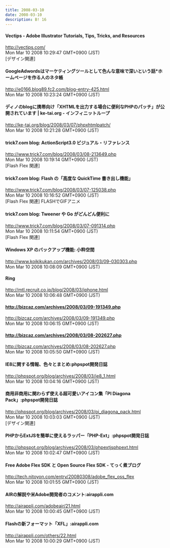 ```yaml
---
title: 2008-03-10
date: 2008-03-10
description: B! 16
---
```


#### Vectips - Adobe Illustrator Tutorials, Tips, Tricks, and Resources
http://vectips.com/<br>
Mon Mar 10 2008 10:29:47 GMT+0900 (JST)<br>
[デザイン関連]


#### GoogleAdwordsはマーケティングツールとして色んな意味で深いという話*ホームページを作る人のネタ帳
http://e0166.blog89.fc2.com/blog-entry-425.html<br>
Mon Mar 10 2008 10:23:24 GMT+0900 (JST)<br>


#### ディノのblogに携帯向け「XHTMLを出力する場合に便利なPHPのパッチ」が公開されています | ke-tai.org - インフィニットループ
http://ke-tai.org/blog/2008/03/07/phpxhtmlpatch/<br>
Mon Mar 10 2008 10:21:28 GMT+0900 (JST)<br>


#### trick7.com blog: ActionScript3.0 ビジュアル・リファレンス
http://www.trick7.com/blog/2008/03/08-213649.php<br>
Mon Mar 10 2008 10:19:14 GMT+0900 (JST)<br>
[Flash Flex 関連]


#### trick7.com blog: Flash の「高度な QuickTime 書き出し機能」
http://www.trick7.com/blog/2008/03/07-125038.php<br>
Mon Mar 10 2008 10:16:52 GMT+0900 (JST)<br>
[Flash Flex 関連] FLASHでGIFアニメ


#### trick7.com blog: Tweener や Go がどんどん便利に
http://www.trick7.com/blog/2008/03/07-091314.php<br>
Mon Mar 10 2008 10:11:54 GMT+0900 (JST)<br>
[Flash Flex 関連]


#### Windows XP のバックアップ機能: 小粋空間
http://www.koikikukan.com/archives/2008/03/09-030303.php<br>
Mon Mar 10 2008 10:08:09 GMT+0900 (JST)<br>


#### Ring
http://mtl.recruit.co.jp/blog/2008/03/iphone.html<br>
Mon Mar 10 2008 10:06:48 GMT+0900 (JST)<br>


#### http://bizcaz.com/archives/2008/03/09-191349.php
http://bizcaz.com/archives/2008/03/09-191349.php<br>
Mon Mar 10 2008 10:06:15 GMT+0900 (JST)<br>


#### http://bizcaz.com/archives/2008/03/08-202627.php
http://bizcaz.com/archives/2008/03/08-202627.php<br>
Mon Mar 10 2008 10:05:50 GMT+0900 (JST)<br>


#### IE8に関する情報、色々とまとめ:phpspot開発日誌
http://phpspot.org/blog/archives/2008/03/ie8_1.html<br>
Mon Mar 10 2008 10:04:16 GMT+0900 (JST)<br>


#### 商用非商用に関わらず使える超可愛いアイコン集「PI Diagona Pack」:phpspot開発日誌
http://phpspot.org/blog/archives/2008/03/pi_diagona_pack.html<br>
Mon Mar 10 2008 10:03:03 GMT+0900 (JST)<br>
[デザイン関連]


#### PHPからExtJSを簡単に使えるラッパー「PHP-Ext」:phpspot開発日誌
http://phpspot.org/blog/archives/2008/03/phpextjsphpext.html<br>
Mon Mar 10 2008 10:02:47 GMT+0900 (JST)<br>


#### Free Adobe Flex SDK と Open Source Flex SDK - てっく煮ブログ
http://tech.nitoyon.com/entry/20080308/adobe_flex_oss_flex<br>
Mon Mar 10 2008 10:01:55 GMT+0900 (JST)<br>


#### AIRの解説や米Adobe開発者のコメント:airappli.com
http://airappli.com/adobeair/21.html<br>
Mon Mar 10 2008 10:00:45 GMT+0900 (JST)<br>


#### Flashの新フォーマット「XFL」:airappli.com
http://airappli.com/others/22.html<br>
Mon Mar 10 2008 10:00:29 GMT+0900 (JST)<br>



